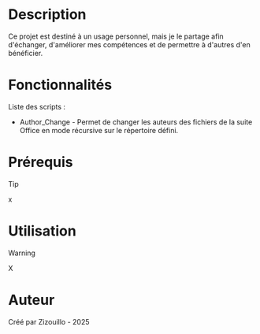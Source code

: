 # Description

Ce projet est destiné à un usage personnel, mais je le partage afin d'échanger, d'améliorer mes compétences et de permettre à d'autres d'en bénéficier.

# Fonctionnalités 

Liste des scripts :
- Author_Change - Permet de changer les auteurs des fichiers de la suite Office en mode récursive sur le répertoire défini.

# Prérequis



> [!TIP]
> x

# Utilisation



> [!WARNING]
> X

# Auteur

Créé par Zizouillo - 2025
